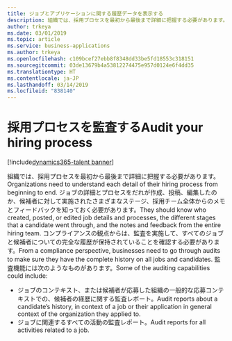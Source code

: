 ```yaml
---
title: ジョブとアプリケーションに関する履歴データを表示する
description: 組織では、採用プロセスを最初から最後まで詳細に把握する必要があります。
author: trkeya
ms.date: 03/01/2019
ms.topic: article
ms.service: business-applications
ms.author: trkeya
ms.openlocfilehash: c109bcef27ebb8f8348dd33be5fd18553c318151
ms.sourcegitcommit: 03de13679b4a53812274475e957d0124e6f4dd35
ms.translationtype: HT
ms.contentlocale: ja-JP
ms.lasthandoff: 03/14/2019
ms.locfileid: "838140"
---
```

#  <a name="audit-your-hiring-process"></a><span data-ttu-id="b43fa-103">採用プロセスを監査する</span><span class="sxs-lookup"><span data-stu-id="b43fa-103">Audit your hiring process</span></span>
[!include[dynamics365-talent banner](../../includes/dynamics365-talent.md)]





<span data-ttu-id="b43fa-104">組織では、採用プロセスを最初から最後まで詳細に把握する必要があります。</span><span class="sxs-lookup"><span data-stu-id="b43fa-104">Organizations need to understand each detail of their hiring process from beginning to end.</span></span> <span data-ttu-id="b43fa-105">ジョブの詳細とプロセスをだれが作成、投稿、編集したのか、候補者に対して実施されたさまざまなステージ、採用チーム全体からのメモとフィードバックを知っておく必要があります。</span><span class="sxs-lookup"><span data-stu-id="b43fa-105">They should know who created, posted, or edited job details and processes, the different stages that a candidate went through, and the notes and feedback from the entire hiring team.</span></span> <span data-ttu-id="b43fa-106">コンプライアンスの観点からは、監査を実施して、すべてのジョブと候補者についての完全な履歴が保持されていることを確認する必要があります。</span><span class="sxs-lookup"><span data-stu-id="b43fa-106">From a compliance perspective, businesses need to go through audits to make sure they have the complete history on all jobs and candidates.</span></span> <span data-ttu-id="b43fa-107">監査機能には次のようなものがあります。</span><span class="sxs-lookup"><span data-stu-id="b43fa-107">Some of the auditing capabilities could include:</span></span>

-   <span data-ttu-id="b43fa-108">ジョブのコンテキスト、または候補者が応募した組織の一般的な応募コンテキストでの、候補者の経歴に関する監査レポート。</span><span class="sxs-lookup"><span data-stu-id="b43fa-108">Audit reports about a candidate’s history, in context of a job or their application in general context of the organization they applied to.</span></span>
-   <span data-ttu-id="b43fa-109">ジョブに関連するすべての活動の監査レポート。</span><span class="sxs-lookup"><span data-stu-id="b43fa-109">Audit reports for all activities related to a job.</span></span>
